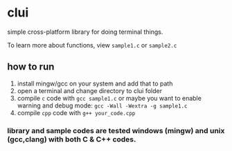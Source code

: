 # clui
simple cross-platform library for doing terminal things.

To learn more about functions, view `sample1.c` or `sample2.c`


## how to run 
1. install mingw/gcc on your system and add that to path
2. open a terminal and change directory to clui folder 
3. compile `c` code with `gcc sample1.c` or maybe you want to enable warning and debug mode: `gcc -Wall -Wextra -g sample1.c`
4. compile `cpp` code with `g++ your_code.cpp`

### library and sample codes are tested windows (mingw) and unix (gcc,clang) with both C & C++ codes.


